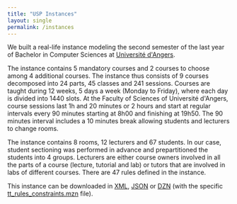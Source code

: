 ```yaml
---
title: "USP Instances"
layout: single
permalink: /instances
---
```


We built a real-life instance modeling the second semester of the last year of Bachelor in Computer Sciences at [Université d'Angers](https://www.univ-angers.fr/fr/index.html).

The instance contains 5 mandatory courses and 2 courses to choose among 4 additional courses.
The instance thus consists of 9 courses decomposed into 24 parts, 45 classes and 241 sessions.
Courses are taught during 12 weeks, 5 days a week (Monday to Friday), where each day is divided into 1440 slots.
At the Faculty of Sciences of Université d'Angers, course sessions last 1h and 20 minutes or 2 hours and start at regular intervals every 90 minutes starting at 8h00 and finishing at 19h50.
The 90 minutes interval includes a 10 minutes break allowing students and lecturers to change rooms.

The instance contains 8 rooms, 12 lecturers and 67 students.
In our case, student sectioning was performed in advance and prepartitioned the students into 4 groups.
Lecturers are either course owners involved in all the parts of a course (lecture, tutorial and lab) or tutors that are involved in labs of different courses.
There are 47 rules defined in the instance.

This instance can be downloaded in [XML](/assets/instances/ua_l3info_2021.xml), [JSON](/assets/instances/ua_l3info_2021_extension.json) or [DZN](/assets/instances/ua_l3info_2021.dzn) (with the specific [tt_rules_constraints.mzn](/assets/instances/tt_rules_constraints.mzn) file).

